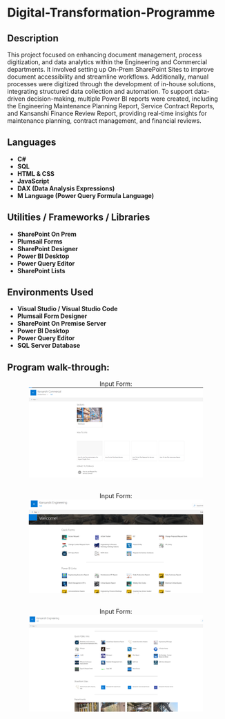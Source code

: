 
<h1>Digital-Transformation-Programme</h1>


<h2>Description</h2>
This project focused on enhancing document management, process digitization, and data analytics within the Engineering and Commercial departments. It involved setting up On-Prem SharePoint Sites to improve document accessibility and streamline workflows. Additionally, manual processes were digitized through the development of in-house solutions, integrating structured data collection and automation. To support data-driven decision-making, multiple Power BI reports were created, including the Engineering Maintenance Planning Report, Service Contract Reports, and Kansanshi Finance Review Report, providing real-time insights for maintenance planning, contract management, and financial reviews.
<br />


<h2>Languages</h2>

- <b>C#</b> 
- <b>SQL</b>
- <b>HTML & CSS</b>
- <b>JavaScript</b>
- <b>DAX (Data Analysis Expressions)</b>
- <b>M Language (Power Query Formula Language) </b>

<h2>Utilities / Frameworks / Libraries</h2>

- <b>SharePoint On Prem</b> 
- <b>Plumsail Forms</b>
- <b>SharePoint Designer</b>
- <b>Power BI Desktop</b> 
- <b>Power Query Editor</b>
- <b>SharePoint Lists</b>


<h2>Environments Used </h2>

- <b>Visual Studio / Visual Studio Code</b> 
- <b>Plumsail Form Designer</b>
- <b>SharePoint On Premise Server</b>
- <b>Power BI Desktop</b> 
- <b>Power Query Editor</b>
- <b>SQL Server Database</b>

<h2>Program walk-through:</h2>

<p align="center">
Input Form: <br/>
<img src="https://github.com/SaliKangwa/Digital-Transformation-Programme/blob/main/commercial intranet 2.png" height="80%" width="80%" alt="Input Form"/>
<br />
<br />



<p align="center">
Input Form: <br/>
<img src="https://github.com/SaliKangwa/Digital-Transformation-Programme/blob/main/engineering intranet.png" height="80%" width="80%" alt="Input Form"/>
<br />
<br />

<p align="center">
Input Form: <br/>
<img src="https://github.com/SaliKangwa/Digital-Transformation-Programme/blob/main/engineering action tracker 2.png" height="80%" width="80%" alt="Input Form"/>
<br />
<br />
